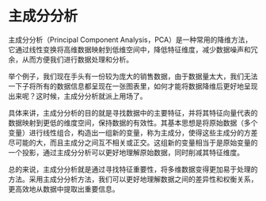 # 主成分分析
主成分分析（Principal Component Analysis，PCA）是一种常用的降维方法，它通过线性变换将高维数据映射到低维空间中，降低特征维度，减少数据噪声和冗余，从而方便我们进行数据处理和分析。

举个例子，我们现在手头有一份较为庞大的销售数据，由于数据量太大，我们无法一下子将所有的数据信息都呈现在一张图表里，如何才能将数据降维后更好地呈现出来呢？这时候，主成分分析就派上用场了。

具体来讲，主成分分析的目的就是寻找数据中的主要特征，并将其特征向量代表的数据映射到更低的维度空间，保持数据的有效性。其基本思想是将原始数据（多个变量）进行线性组合，构造出一组新的变量，称为主成分，使得这些主成分的方差尽可能的大，而且主成分之间互不相关或正交。这组新的变量相当于是原始变量的一个投影，通过主成分分析可以更好地理解原始数据，同时削减其特征维度。

总的来说，主成分分析就是通过寻找特征重要性，将多维数据变得更加易于处理的方法。采用主成分分析方法，我们可以更好地理解数据之间的差异性和权衡关系，更高效地从数据中提取出重要信息。